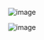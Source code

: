 ![image](https://github.com/user-attachments/assets/1a1bebb2-6d36-45c7-9b30-9c0b6d8d2999)

![image](https://github.com/user-attachments/assets/0a378ec0-8750-4d35-aec1-e90227902eb2)


